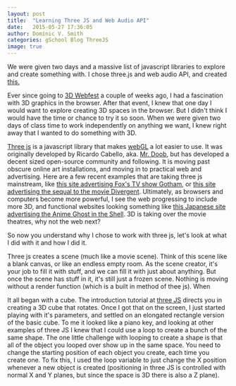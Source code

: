 ```yaml
---
layout: post
title:  "Learning Three JS and Web Audio API"
date:   2015-05-27 17:36:05
author: Dominic V. Smith
categories: gSchool Blog ThreeJS
image: true
---
```


We were given two days and a massive list of javascript libraries to explore and create something with. I chose three.js and web audio API, and created [this.](http://415domsmith.github.io/firstThreeJsAttempt/)  

Ever since going to [3D Webfest](http://415domsmith.github.io/gschool/blog/events/2015/05/14/3D-webfest.html) a couple of weeks ago, I had a fascination with 3D graphics in the browser. After that event, I knew that one day I would want to explore creating 3D spaces in the browser. But I didn't think I would have the time or chance to try it so soon. When we were given two days of class time to work independently on anything we want, I knew right away that I wanted to do something with 3D.

[Three js](http://threejs.org/) is a javascript library that makes [webGL](https://developer.mozilla.org/en-US/docs/Web/WebGL) a lot easier to use. It was originally developed by Ricardo Cabello, aka. [Mr. Doob](https://twitter.com/mrdoob), but has developed a decent sized open-source community and following. It is moving past obscure online art installations, and moving in to practical web and advertising. Here are a few recent examples that are taking three js mainstream, like [this site advertising Fox's TV show Gotham](http://witnessgotham.com/), or [this site advertising the sequal to the movie Divergent](http://www.thedivergentseries.com/). Ultimately, as browsers and computers become more powerful, I see the web progressing to include more 3D, and functional websites looking something like [this Japanese site advertising the Anime Ghost in the Shell](http://kobekokaku.jp/). 3D is taking over the movie theatres, why not the web next?

So now you understand why I chose to work with three js, let's look at what I did with it and how I did it. 

Three js creates a scene (much like a movie scene). Think of this scene like a blank canvas, or like an endless empty room. As the scene creator, it's your job to fill it with stuff, and we can fill it with just about anything. But once the scene has stuff in it, it's still just a frozen scene. Nothing is moving without a render function (which is a built in method of thee js). When 

It all began with a cube. The introduction tutorial at [three JS](http://threejs.org/) directs you in creating a 3D cube that rotates. Once I got that on the screen, I just started playing with it's parameters, and settled on an elongated rectangle version of the basic cube. To me it looked like a piano key, and looking at other examples of three JS I knew that I could use a loop to create a bunch of the same shape. The one little challenge with looping to create a shape is that all of the object you looped over show up in the same space. You need to change the starting position of each object you create, each time you create one. To fix this, I used the loop variable to just change the X position whenever a new object is created (positioning in three JS is controlled with normal X and Y planes, but since the space is 3D there is also a Z plane).







